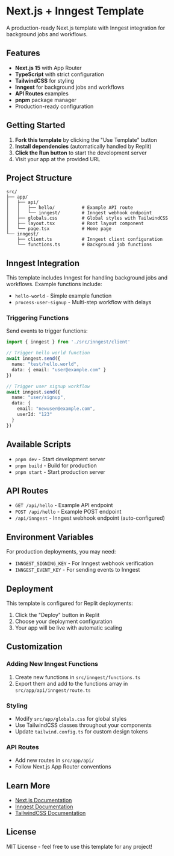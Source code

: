 
# Next.js + Inngest Template

A production-ready Next.js template with Inngest integration for background jobs and workflows.

## Features

- **Next.js 15** with App Router
- **TypeScript** with strict configuration
- **TailwindCSS** for styling
- **Inngest** for background jobs and workflows
- **API Routes** examples
- **pnpm** package manager
- Production-ready configuration

## Getting Started

1. **Fork this template** by clicking the "Use Template" button
2. **Install dependencies** (automatically handled by Replit)
3. **Click the Run button** to start the development server
4. Visit your app at the provided URL

## Project Structure

```
src/
├── app/
│   ├── api/
│   │   ├── hello/          # Example API route
│   │   └── inngest/        # Inngest webhook endpoint
│   ├── globals.css         # Global styles with TailwindCSS
│   ├── layout.tsx          # Root layout component
│   └── page.tsx            # Home page
└── inngest/
    ├── client.ts           # Inngest client configuration
    └── functions.ts        # Background job functions
```

## Inngest Integration

This template includes Inngest for handling background jobs and workflows. Example functions include:

- `hello-world` - Simple example function
- `process-user-signup` - Multi-step workflow with delays

### Triggering Functions

Send events to trigger functions:

```typescript
import { inngest } from './src/inngest/client'

// Trigger hello world function
await inngest.send({
  name: "test/hello.world",
  data: { email: "user@example.com" }
})

// Trigger user signup workflow
await inngest.send({
  name: "user/signup",
  data: { 
    email: "newuser@example.com",
    userId: "123"
  }
})
```

## Available Scripts

- `pnpm dev` - Start development server
- `pnpm build` - Build for production
- `pnpm start` - Start production server

## API Routes

- `GET /api/hello` - Example API endpoint
- `POST /api/hello` - Example POST endpoint
- `/api/inngest` - Inngest webhook endpoint (auto-configured)

## Environment Variables

For production deployments, you may need:

- `INNGEST_SIGNING_KEY` - For Inngest webhook verification
- `INNGEST_EVENT_KEY` - For sending events to Inngest

## Deployment

This template is configured for Replit deployments:

1. Click the "Deploy" button in Replit
2. Choose your deployment configuration
3. Your app will be live with automatic scaling

## Customization

### Adding New Inngest Functions

1. Create new functions in `src/inngest/functions.ts`
2. Export them and add to the functions array in `src/app/api/inngest/route.ts`

### Styling

- Modify `src/app/globals.css` for global styles
- Use TailwindCSS classes throughout your components
- Update `tailwind.config.ts` for custom design tokens

### API Routes

- Add new routes in `src/app/api/`
- Follow Next.js App Router conventions

## Learn More

- [Next.js Documentation](https://nextjs.org/docs)
- [Inngest Documentation](https://www.inngest.com/docs)
- [TailwindCSS Documentation](https://tailwindcss.com/docs)

## License

MIT License - feel free to use this template for any project!
